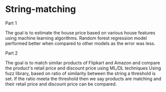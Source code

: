 # String-matching

Part 1

The goal is to estimate the house price based on various house features using machine learning algorithms.
Random forest regression model performed better when compared to other models as the error was less.

Part 2

The goal is to match similar products of Flipkart and Amazon and compare the product's retail price and discount price using ML/DL techniques 
Using fuzz library, based on ratio of similarity between the string a threshold is set. If the ratio meeta the threshold then we say products are matching and their retail price and discount price can be compared.
